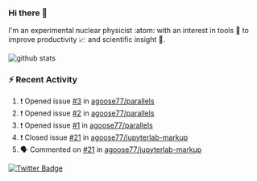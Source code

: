 ### Hi there 👋 

I'm an experimental nuclear physicist :atom: with an interest in tools :wrench: to improve productivity :chart_with_upwards_trend: and scientific insight :telescope:.

![github stats](https://github-readme-stats.vercel.app/api?username=agoose77&show_icons=true&hide_rank=true&hide_title=true&bg_color=30,e76445,904e95&text_color=efe3ec&icon_color=efe3ec)
<!--
**agoose77/agoose77** is a ✨ _special_ ✨ repository because its `README.md` (this file) appears on your GitHub profile.

Here are some ideas to get you started:

- 🔭 I’m currently working on ...
- 🌱 I’m currently learning ...
- 👯 I’m looking to collaborate on ...
- 🤔 I’m looking for help with ...
- 💬 Ask me about ...
- 📫 How to reach me: ...
- 😄 Pronouns: ...
- ⚡ Fun fact: ...
-->

### :zap: Recent Activity
<!--START_SECTION:activity-->
1. ❗️ Opened issue [#3](https://github.com/agoose77/parallels/issues/3) in [agoose77/parallels](https://github.com/agoose77/parallels)
2. ❗️ Opened issue [#2](https://github.com/agoose77/parallels/issues/2) in [agoose77/parallels](https://github.com/agoose77/parallels)
3. ❗️ Opened issue [#1](https://github.com/agoose77/parallels/issues/1) in [agoose77/parallels](https://github.com/agoose77/parallels)
4. ❗️ Closed issue [#21](https://github.com/agoose77/jupyterlab-markup/issues/21) in [agoose77/jupyterlab-markup](https://github.com/agoose77/jupyterlab-markup)
5. 🗣 Commented on [#21](https://github.com/agoose77/jupyterlab-markup/issues/21) in [agoose77/jupyterlab-markup](https://github.com/agoose77/jupyterlab-markup)
<!--END_SECTION:activity-->


[![Twitter Badge](https://img.shields.io/twitter/follow/agoose77?style=flat-square&logo=Twitter&logoColor=white&color=cornflowerblue)](https://twitter.com/agoose77)
